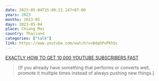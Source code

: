 ```yaml
---
date: 2023-05-04T15:09:21.147+07:00
years: 2023
months: 2023-05
days: 2023-05-04
place: Chiang Mai
country: Thailand
categories: ["talk"]
link: https://www.youtube.com/watch?v=BdqhPuPKhSc
---
```

[EXACTLY HOW TO GET 10,000 YOUTUBE SUBSCRIBERS FAST](https://www.youtube.com/watch?v=BdqhPuPKhSc)

> [If you already have something that performs or converts well, promote it multiple times instead of always pushing new things.]
